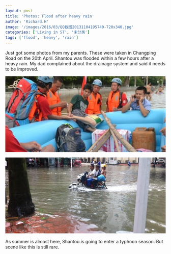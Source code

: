 ```yaml
---
layout: post
title: 'Photos: Flood after heavy rain'
author: 'Richard.H'
image: '/images/2016/03/QQ截图20131104195740-720x340.jpg'
categories: ['Living in ST', '未分类']
tags: ['flood', 'heavy', 'rain']
---
```


Just got some photos from my parents. These were taken in Changping Road on the 20th April. Shantou was flooded within a few hours after a heavy rain. My dad complained about the drainage system and said it needs to be improved.

![QQ截图20131104195740-720x340](/images/2016/03/QQ截图20131104195740-720x340.jpg)

![Pic_1-720x340](/images/2016/03/Pic_1-720x340.jpg)

As summer is almost here, Shantou is going to enter a typhoon season. But scene like this is still rare.